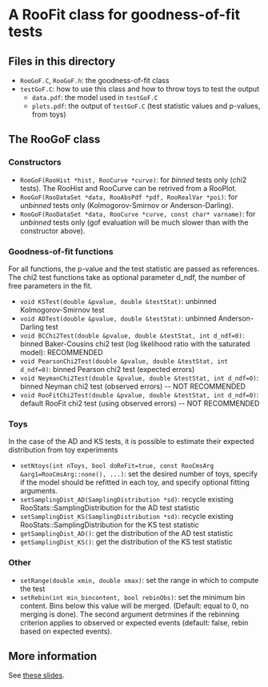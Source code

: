 # A RooFit class for goodness-of-fit tests

## Files in this directory
*  ``RooGoF.C``, ``RooGoF.h``: the goodness-of-fit class
* ``testGoF.C``: how to use this class and how to throw toys to test the output
   * ``data.pdf``: the model used in ``testGoF.C``
   * ``plots.pdf``: the output of ``testGoF.C`` (test statistic values and p-values, from toys)

## The RooGoF class
### Constructors
* ``RooGoF(RooHist *hist, RooCurve *curve)``: for *binned* tests only (chi2 tests). The RooHist and RooCurve can be retrived from a RooPlot.
* ``RooGoF(RooDataSet *data, RooAbsPdf *pdf, RooRealVar *poi)``: for *unbinned* tests only (Kolmogorov-Smirnov or Anderson-Darling).
* ``RooGoF(RooDataSet *data, RooCurve *curve, const char* varname)``: for *unbinned* tests only (gof evaluation will be much slower than with the constructor above).

### Goodness-of-fit functions
For all functions, the p-value and the test statistic are passed as references.
The chi2 test functions take as optional parameter d_ndf, the number of free parameters in the fit.
* ``void KSTest(double &pvalue, double &testStat)``: unbinned Kolmogorov-Smirnov test
* ``void ADTest(double &pvalue, double &testStat)``: unbinned Anderson-Darling test
* ``void BCChi2Test(double &pvalue, double &testStat, int d_ndf=0)``: binned Baker-Cousins chi2 test (log likelihood ratio with the saturated model): RECOMMENDED
* ``void PearsonChi2Test(double &pvalue, double &testStat, int d_ndf=0)``: binned Pearson chi2 test (expected errors)
* ``void NeymanChi2Test(double &pvalue, double &testStat, int d_ndf=0)``: binned Neyman chi2 test (observed errors) -- NOT RECOMMENDED
* ``void RooFitChi2Test(double &pvalue, double &testStat, int d_ndf=0)``: default RooFit chi2 test (using observed errors) -- NOT RECOMMENDED

### Toys
In the case of the AD and KS tests, it is possible to estimate their expected distribution from toy experiments
* ``setNtoys(int nToys, bool doReFit=true, const RooCmsArg &arg1=RooCmsArg::none(), ...)``: set the desired number of toys, specify if the model should be refitted in each toy, and specify optional fitting arguments.
* ``setSamplingDist_AD(SamplingDistribution *sd)``: recycle existing RooStats::SamplingDistribution for the AD test statistic
* ``setSamplingDist_KS(SamplingDistribution *sd)``: recycle existing RooStats::SamplingDistribution for the KS test statistic
* ``getSamplingDist_AD()``: get the distribution of the AD test statistic
* ``getSamplingDist_KS()``: get the distribution of the KS test statistic

### Other
* ``setRange(double xmin, double xmax)``: set the range in which to compute the test
* ``setRebin(int min_bincontent, bool rebinObs)``: set the minimum bin content. Bins below this value will be merged. (Default: equal to 0, no merging is done). The second argument detrmines if the rebinning criterion applies to observed or expected events (default: false, rebin based on expected events).

## More information
See [these slides](https://indico.cern.ch/event/706009/contributions/2906952/attachments/1607035/2550282/chapon_GoF_20180226.pdf).
